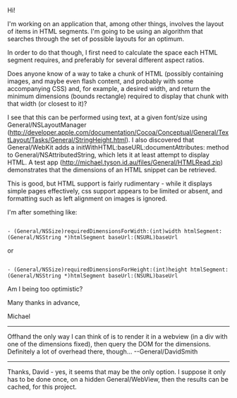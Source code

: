 

Hi!

I'm working on an application that, among other things, involves the layout of items in HTML segments.  I'm going to be using an algorithm that searches through the set of possible layouts for an optimum.

In order to do that though, I first need to calculate the space each HTML segment requires, and preferably for several different aspect ratios.

Does anyone know of a way to take a chunk of HTML (possibly containing images, and maybe even flash content, and probably with some accompanying CSS) and, for example, a  desired width, and return the minimum dimensions (bounds rectangle) required to display that chunk with that width (or closest to it)?

I see that this can be performed using text, at a given font/size using General/NSLayoutManager (http://developer.apple.com/documentation/Cocoa/Conceptual/General/TextLayout/Tasks/General/StringHeight.html).  I also discovered that General/WebKit adds a     initWithHTML:baseURL:documentAttributes: method to General/NSAttributedString, which lets it at least attempt to display HTML.  A test app (http://michael.tyson.id.au/files/General/HTMLRead.zip) demonstrates that the dimensions of an HTML snippet can be retrieved.

This is good, but HTML support is fairly rudimentary - while it displays simple pages effectively, css support appears to be limited or absent, and formatting such as left alignment on images is ignored.

I'm after something like:

<code>
- (General/NSSize)requiredDimensionsForWidth:(int)width htmlSegment:(General/NSString *)htmlSegment baseUrl:(NSURL)baseUrl
</code>

or

<code>
- (General/NSSize)requiredDimensionsForHeight:(int)height htmlSegment:(General/NSString *)htmlSegment baseUrl:(NSURL)baseUrl
</code>

Am I being too optimistic?

Many thanks in advance,

Michael

----

Offhand the only way I can think of is to render it in a webview (in a div with one of the dimensions fixed), then query the DOM for the dimensions. Definitely a lot of overhead there, though... --General/DavidSmith

----

Thanks, David - yes, it seems that may be the only option.  I suppose it only has to be done once, on a hidden General/WebView, then the results can be cached, for this project.